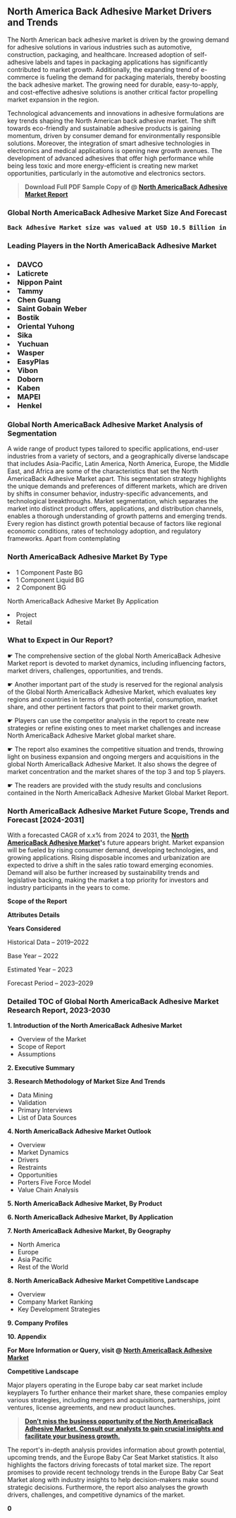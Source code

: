 <p><h2>North America Back Adhesive Market Drivers and Trends</h2><p>The North American back adhesive market is driven by the growing demand for adhesive solutions in various industries such as automotive, construction, packaging, and healthcare. Increased adoption of self-adhesive labels and tapes in packaging applications has significantly contributed to market growth. Additionally, the expanding trend of e-commerce is fueling the demand for packaging materials, thereby boosting the back adhesive market. The growing need for durable, easy-to-apply, and cost-effective adhesive solutions is another critical factor propelling market expansion in the region.</p><p>Technological advancements and innovations in adhesive formulations are key trends shaping the North American back adhesive market. The shift towards eco-friendly and sustainable adhesive products is gaining momentum, driven by consumer demand for environmentally responsible solutions. Moreover, the integration of smart adhesive technologies in electronics and medical applications is opening new growth avenues. The development of advanced adhesives that offer high performance while being less toxic and more energy-efficient is creating new market opportunities, particularly in the automotive and electronics sectors.</p></p><blockquote id="" class=""><strong>Download Full PDF Sample Copy of @&nbsp;<a href="https://www.verifiedmarketreports.com/download-sample/?rid=624436&utm_source=GitHub-Jan&utm_medium=291" target="_blank">North AmericaBack Adhesive Market Report</a>&nbsp;&nbsp;</strong></blockquote><h3 id="" class=""><strong>Global&nbsp;North AmericaBack Adhesive Market Size And Forecast</strong></h3><pre class="reader-text-block__code-block"><strong>Back Adhesive Market size was valued at USD 10.5 Billion in 2022 and is projected to reach USD 15.8 Billion by 2030, growing at a CAGR of 6.9% from 2024 to 2030.</strong></pre><h3 id="" class="">Leading Players in the&nbsp;North AmericaBack Adhesive Market</h3><h3 class=""></Li><Li>DAVCO</Li><Li> Laticrete</Li><Li> Nippon Paint</Li><Li> Tammy</Li><Li> Chen Guang</Li><Li> Saint Gobain Weber</Li><Li> Bostik</Li><Li> Oriental Yuhong</Li><Li> Sika</Li><Li> Yuchuan</Li><Li> Wasper</Li><Li> EasyPlas</Li><Li> Vibon</Li><Li> Doborn</Li><Li> Kaben</Li><Li> MAPEI</Li><Li> Henkel</h3><h3 id="" class="">Global&nbsp;North AmericaBack Adhesive Market Analysis of Segmentation</h3><p id="" class="">A wide range of product types tailored to specific applications, end-user industries from a variety of sectors, and a geographically diverse landscape that includes Asia-Pacific, Latin America, North America, Europe, the Middle East, and Africa are some of the characteristics that set the North AmericaBack Adhesive Market apart. This segmentation strategy highlights the unique demands and preferences of different markets, which are driven by shifts in consumer behavior, industry-specific advancements, and technological breakthroughs. Market segmentation, which separates the market into distinct product offers, applications, and distribution channels, enables a thorough understanding of growth patterns and emerging trends. Every region has distinct growth potential because of factors like regional economic conditions, rates of technology adoption, and regulatory frameworks. Apart from contemplating</p><h3 id="" class="">North AmericaBack Adhesive Market&nbsp;By Type</h3><p></Li><Li>1 Component Paste BG</Li><Li> 1 Component Liquid BG</Li><Li> 2 Component BG</p><div class="" data-test-id=""><p>North AmericaBack Adhesive Market&nbsp;By Application</p></div><p class=""></Li><Li>Project</Li><Li> Retail</p><div class="" data-test-id=""><h3><span class="">What to Expect in Our Report?</span></h3></div><div class="" data-test-id=""><p><span class="">☛ The comprehensive section of the global North AmericaBack Adhesive Market report is devoted to market dynamics, including influencing factors, market drivers, challenges, opportunities, and trends.</span></p></div><div class="" data-test-id=""><p><span class="">☛ Another important part of the study is reserved for the regional analysis of the Global North AmericaBack Adhesive Market, which evaluates key regions and countries in terms of growth potential, consumption, market share, and other pertinent factors that point to their market growth.</span></p></div><div class="" data-test-id=""><p><span class="">☛ Players can use the competitor analysis in the report to create new strategies or refine existing ones to meet market challenges and increase North AmericaBack Adhesive Market global market share.</span></p></div><div class="" data-test-id=""><p><span class="">☛ The report also examines the competitive situation and trends, throwing light on business expansion and ongoing mergers and acquisitions in the global North AmericaBack Adhesive Market. It also shows the degree of market concentration and the market shares of the top 3 and top 5 players.</span></p></div><div class="" data-test-id=""><p><span class="">☛ The readers are provided with the study results and conclusions contained in the North AmericaBack Adhesive Market Global Market Report.</span></p></div><div class="" data-test-id=""><h3><span class="">North AmericaBack Adhesive Market Future Scope, Trends and Forecast [2024-2031]</span></h3></div><div class="" data-test-id=""><p><span class="">With a forecasted CAGR of x.x% from 2024 to 2031, the <strong><a href="https://www.verifiedmarketreports.com/download-sample/?rid=624436&utm_source=GitHub-Jan&utm_medium=291" target="_blank">North AmericaBack Adhesive Market</a>'</strong>s future appears bright. Market expansion will be fueled by rising consumer demand, developing technologies, and growing applications. Rising disposable incomes and urbanization are expected to drive a shift in the sales ratio toward emerging economies. Demand will also be further increased by sustainability trends and legislative backing, making the market a top priority for investors and industry participants in the years to come.</span></p><p id="ember66" class="ember-view reader-text-block__paragraph"><strong>Scope of the Report</strong></p><p id="ember67" class="ember-view reader-text-block__paragraph"><strong>Attributes Details</strong></p><p id="ember68" class="ember-view reader-text-block__paragraph"><strong>Years Considered</strong></p><p id="ember69" class="ember-view reader-text-block__paragraph">Historical Data &ndash; 2019&ndash;2022</p><p id="ember70" class="ember-view reader-text-block__paragraph">Base Year &ndash; 2022</p><p id="ember71" class="ember-view reader-text-block__paragraph">Estimated Year &ndash; 2023</p><p id="ember72" class="ember-view reader-text-block__paragraph">Forecast Period &ndash; 2023&ndash;2029</p></div><h3 id="" class="">Detailed TOC of Global North AmericaBack Adhesive Market Research Report, 2023-2030</h3><p id="" class=""><strong>1. Introduction of the North AmericaBack Adhesive Market</strong></p><ul><li>Overview of the Market</li><li>Scope of Report</li><li>Assumptions</li></ul><p id="" class=""><strong>2. Executive Summary</strong></p><p id="" class=""><strong>3. Research Methodology of Market Size And Trends</strong></p><ul><li>Data Mining</li><li>Validation</li><li>Primary Interviews</li><li>List of Data Sources</li></ul><p id="" class=""><strong>4. North AmericaBack Adhesive Market Outlook</strong></p><ul><li>Overview</li><li>Market Dynamics</li><li>Drivers</li><li>Restraints</li><li>Opportunities</li><li>Porters Five Force Model</li><li>Value Chain Analysis</li></ul><p id="" class=""><strong>5. North AmericaBack Adhesive Market, By Product</strong></p><p id="" class=""><strong>6. North AmericaBack Adhesive Market, By Application</strong></p><p id="" class=""><strong>7. North AmericaBack Adhesive Market, By Geography</strong></p><ul><li>North America</li><li>Europe</li><li>Asia Pacific</li><li>Rest of the World</li></ul><p id="" class=""><strong>8. North AmericaBack Adhesive Market Competitive Landscape</strong></p><ul><li>Overview</li><li>Company Market Ranking</li><li>Key Development Strategies</li></ul><p id="" class=""><strong>9. Company Profiles</strong></p><p id="" class=""><strong>10. Appendix</strong></p><p><strong>For More Information or Query, visit&nbsp;@ <a href="https://www.verifiedmarketreports.com/product/back-adhesive-market/" target="_blank">North AmericaBack Adhesive Market</a></strong></p><p id="ember61" class="ember-view reader-text-block__paragraph"><strong>Competitive Landscape</strong></p><p id="ember62" class="ember-view reader-text-block__paragraph">Major players operating in the Europe baby car seat market include keyplayers To further enhance their market share, these companies employ various strategies, including mergers and acquisitions, partnerships, joint ventures, license agreements, and new product launches.</p><blockquote id="ember63" class="ember-view reader-text-block__blockquote"><strong><a href="https://www.verifiedmarketreports.com/download-sample/?rid=624436&utm_source=GitHub-Jan&utm_medium=291" target="_blank">Don&rsquo;t miss the business opportunity of the North AmericaBack Adhesive Market. Consult our analysts to gain crucial insights and facilitate your business growth.</a></strong></blockquote><p id="ember64" class="ember-view reader-text-block__paragraph">The report's in-depth analysis provides information about growth potential, upcoming trends, and the Europe Baby Car Seat Market statistics. It also highlights the factors driving forecasts of total market size. The report promises to provide recent technology trends in the Europe Baby Car Seat Market along with industry insights to help decision-makers make sound strategic decisions. Furthermore, the report also analyses the growth drivers, challenges, and competitive dynamics of the market.</p><p class="ember-view reader-text-block__paragraph"><strong>0</strong></p>
